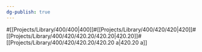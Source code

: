 ```yaml
---
dg-publish: true
---
```

#[[Projects/Library/400/400\|400]]#[[Projects/Library/400/420/420\|420]]#[[Projects/Library/400/420/420.20/420.20\|420.20]]#[[Projects/Library/400/420/420.20/420.20 a\|420.20 a]]

